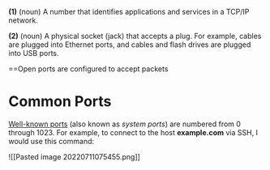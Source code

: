 **(1)** (noun) A number that identifies applications and services in a TCP/IP network. 

**(2)** (noun) A physical socket (jack) that accepts a plug. For example, cables are plugged into Ethernet ports, and cables and flash drives are plugged into USB ports. 

==Open ports are configured to accept packets

# Common Ports

[Well-known ports](https://en.wikipedia.org/wiki/List_of_TCP_and_UDP_port_numbers) (also known as _system ports_) are numbered from 0 through 1023. For example, to connect to the host **example.com** via SSH, I would use this command:

![[Pasted image 20220711075455.png]]